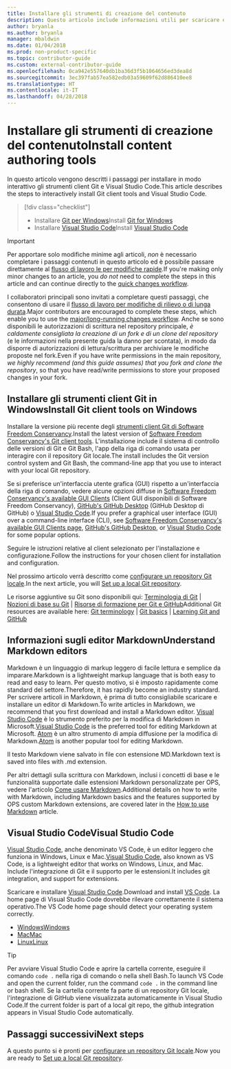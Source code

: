 ```yaml
---
title: Installare gli strumenti di creazione del contenuto
description: Questo articolo include informazioni utili per scaricare e installare gli strumenti client che saranno necessari per Git e la modifica dei file markdown.
author: bryanla
ms.author: bryanla
manager: mbaldwin
ms.date: 01/04/2018
ms.prod: non-product-specific
ms.topic: contributor-guide
ms.custom: external-contributor-guide
ms.openlocfilehash: 0ca942e557640db1ba36d3f5b1064656ed3dea8d
ms.sourcegitcommit: 3ec397fab57ea582edb03a59609f62d886410ee8
ms.translationtype: HT
ms.contentlocale: it-IT
ms.lasthandoff: 04/28/2018
---
```

# <a name="install-content-authoring-tools"></a><span data-ttu-id="11c11-103">Installare gli strumenti di creazione del contenuto</span><span class="sxs-lookup"><span data-stu-id="11c11-103">Install content authoring tools</span></span>

<span data-ttu-id="11c11-104">In questo articolo vengono descritti i passaggi per installare in modo interattivo gli strumenti client Git e Visual Studio Code.</span><span class="sxs-lookup"><span data-stu-id="11c11-104">This article describes the steps to interactively install Git client tools and Visual Studio Code.</span></span>
> [!div class="checklist"]
> * <span data-ttu-id="11c11-105">Installare [Git per Windows](https://git-scm.com/download/win)</span><span class="sxs-lookup"><span data-stu-id="11c11-105">Install [Git for Windows](https://git-scm.com/download/win)</span></span>
> * <span data-ttu-id="11c11-106">Installare [Visual Studio Code](https://code.visualstudio.com/)</span><span class="sxs-lookup"><span data-stu-id="11c11-106">Install [Visual Studio Code](https://code.visualstudio.com/)</span></span>

>[!IMPORTANT]
> <span data-ttu-id="11c11-107">Per apportare solo modifiche minime agli articoli, *non* è necessario completare i passaggi contenuti in questo articolo ed è possibile passare direttamente al [flusso di lavoro le per modifiche rapide](index.md#quick-edits-to-existing-documents).</span><span class="sxs-lookup"><span data-stu-id="11c11-107">If you're making only minor changes to an article, you *do not* need to complete the steps in this article and can continue directly to the [quick changes workflow](index.md#quick-edits-to-existing-documents).</span></span>
>
> <span data-ttu-id="11c11-108">I collaboratori principali sono invitati a completare questi passaggi, che consentono di usare il [flusso di lavoro per modifiche di rilievo o di lunga durata](how-to-write-workflows-major.md).</span><span class="sxs-lookup"><span data-stu-id="11c11-108">Major contributors are encouraged to complete these steps, which enable you to use the [major/long-running changes workflow](how-to-write-workflows-major.md).</span></span> <span data-ttu-id="11c11-109">Anche se sono disponibili le autorizzazioni di scrittura nel repository principale, *è caldamente consigliata la creazione di un fork e di un clone del repository* (e le informazioni nella presente guida la danno per scontata), in modo da disporre di autorizzazioni di lettura/scrittura per archiviare le modifiche proposte nel fork.</span><span class="sxs-lookup"><span data-stu-id="11c11-109">Even if you have write permissions in the main repository, *we highly recommend (and this guide assumes) that you fork and clone the repository*, so that you have read/write permissions to store your proposed changes in your fork.</span></span>

## <a name="install-git-client-tools-on-windows"></a><span data-ttu-id="11c11-110">Installare gli strumenti client Git in Windows</span><span class="sxs-lookup"><span data-stu-id="11c11-110">Install Git client tools on Windows</span></span>

 <span data-ttu-id="11c11-111">Installare la versione più recente degli [strumenti client Git di Software Freedom Conservancy](https://git-scm.com/download/).</span><span class="sxs-lookup"><span data-stu-id="11c11-111">Install the latest version of [Software Freedom Conservancy's Git client tools](https://git-scm.com/download/).</span></span> <span data-ttu-id="11c11-112">L'installazione include il sistema di controllo delle versioni di Git e Git Bash, l'app della riga di comando usata per interagire con il repository Git locale.</span><span class="sxs-lookup"><span data-stu-id="11c11-112">The install includes the Git version control system and Git Bash, the command-line app that you use to interact with your local Git repository.</span></span>

<span data-ttu-id="11c11-113">Se si preferisce un'interfaccia utente grafica (GUI) rispetto a un'interfaccia della riga di comando, vedere alcune opzioni diffuse in [Software Freedom Conservancy's available GUI Clients](https://git-scm.com/downloads/guis) (Client GUI disponibili di Software Freedom Conservancy), [GitHub's GitHub Desktop](https://desktop.github.com/) (GitHub Desktop di GitHub) o [Visual Studio Code](https://www.visualstudio.com/products/code-vs.aspx).</span><span class="sxs-lookup"><span data-stu-id="11c11-113">If you prefer a graphical user interface (GUI) over a command-line interface (CLI), see [Software Freedom Conservancy's available GUI Clients page](https://git-scm.com/downloads/guis), [GitHub's GitHub Desktop](https://desktop.github.com/), or [Visual Studio Code](https://www.visualstudio.com/products/code-vs.aspx) for some popular options.</span></span>

<span data-ttu-id="11c11-114">Seguire le istruzioni relative al client selezionato per l'installazione e configurazione.</span><span class="sxs-lookup"><span data-stu-id="11c11-114">Follow the instructions for your chosen client for installation and configuration.</span></span>

<span data-ttu-id="11c11-115">Nel prossimo articolo verrà descritto come [configurare un repository Git locale](get-started-setup-local.md).</span><span class="sxs-lookup"><span data-stu-id="11c11-115">In the next article, you will [Set up a local Git repository](get-started-setup-local.md).</span></span>

   <span data-ttu-id="11c11-116">Le risorse aggiuntive su Git sono disponibili qui: [Terminologia di Git](https://help.github.com/articles/github-glossary) | [Nozioni di base su Git](https://git-scm.com/book/en/v2/Getting-Started-Git-Basics) | [Risorse di formazione per Git e GitHub](https://help.github.com/articles/good-resources-for-learning-git-and-github/)</span><span class="sxs-lookup"><span data-stu-id="11c11-116">Additional Git resources are available here: [Git terminology](https://help.github.com/articles/github-glossary) | [Git basics](https://git-scm.com/book/en/v2/Getting-Started-Git-Basics) | [Learning Git and GitHub](https://help.github.com/articles/good-resources-for-learning-git-and-github/)</span></span>

## <a name="understand-markdown-editors"></a><span data-ttu-id="11c11-117">Informazioni sugli editor Markdown</span><span class="sxs-lookup"><span data-stu-id="11c11-117">Understand Markdown editors</span></span>

<span data-ttu-id="11c11-118">Markdown è un linguaggio di markup leggero di facile lettura e semplice da imparare.</span><span class="sxs-lookup"><span data-stu-id="11c11-118">Markdown is a lightweight markup language that is both easy to read and easy to learn.</span></span> <span data-ttu-id="11c11-119">Per questo motivo, si è imposto rapidamente come standard del settore.</span><span class="sxs-lookup"><span data-stu-id="11c11-119">Therefore, it has rapidly become an industry standard.</span></span> <span data-ttu-id="11c11-120">Per scrivere articoli in Markdown, è prima di tutto consigliabile scaricare e installare un editor di Markdown.</span><span class="sxs-lookup"><span data-stu-id="11c11-120">To write articles in Markdown, we recommend that you first download and install a Markdown editor.</span></span>  <span data-ttu-id="11c11-121">[Visual Studio Code](https://code.visualstudio.com/) è lo strumento preferito per la modifica di Markdown in Microsoft.</span><span class="sxs-lookup"><span data-stu-id="11c11-121">[Visual Studio Code](https://code.visualstudio.com/) is the preferred tool for editing Markdown at Microsoft.</span></span> <span data-ttu-id="11c11-122">[Atom](https://atom.io) è un altro strumento di ampia diffusione per la modifica di Markdown.</span><span class="sxs-lookup"><span data-stu-id="11c11-122">[Atom](https://atom.io) is another popular tool for editing Markdown.</span></span>

<span data-ttu-id="11c11-123">Il testo Markdown viene salvato in file con estensione MD.</span><span class="sxs-lookup"><span data-stu-id="11c11-123">Markdown text is saved into files with .md extension.</span></span>

<span data-ttu-id="11c11-124">Per altri dettagli sulla scrittura con Markdown, inclusi i concetti di base e le funzionalità supportate dalle estensioni Markdown personalizzate per OPS, vedere l'articolo [Come usare Markdown](how-to-write-use-markdown.md).</span><span class="sxs-lookup"><span data-stu-id="11c11-124">Additional details on how to write with Markdown, including Markdown basics and the features supported by OPS custom Markdown extensions, are covered later in the [How to use Markdown](how-to-write-use-markdown.md) article.</span></span>

## <a name="visual-studio-code"></a><span data-ttu-id="11c11-125">Visual Studio Code</span><span class="sxs-lookup"><span data-stu-id="11c11-125">Visual Studio Code</span></span>

<span data-ttu-id="11c11-126">[Visual Studio Code](https://code.visualstudio.com/), anche denominato VS Code, è un editor leggero che funziona in Windows, Linux e Mac.</span><span class="sxs-lookup"><span data-stu-id="11c11-126">[Visual Studio Code](https://code.visualstudio.com/), also known as VS Code, is a lightweight editor that works on Windows, Linux, and Mac.</span></span> <span data-ttu-id="11c11-127">Include l'integrazione di Git e il supporto per le estensioni.</span><span class="sxs-lookup"><span data-stu-id="11c11-127">It includes git integration, and support for extensions.</span></span>

<span data-ttu-id="11c11-128">Scaricare e installare [Visual Studio Code](https://code.visualstudio.com/).</span><span class="sxs-lookup"><span data-stu-id="11c11-128">Download and install [VS Code](https://code.visualstudio.com/).</span></span> <span data-ttu-id="11c11-129">La home page di Visual Studio Code dovrebbe rilevare correttamente il sistema operativo.</span><span class="sxs-lookup"><span data-stu-id="11c11-129">The VS Code home page should detect your operating system correctly.</span></span>

- [<span data-ttu-id="11c11-130">Windows</span><span class="sxs-lookup"><span data-stu-id="11c11-130">Windows</span></span>](https://code.visualstudio.com/docs/setup/windows)
- [<span data-ttu-id="11c11-131">Mac</span><span class="sxs-lookup"><span data-stu-id="11c11-131">Mac</span></span>](https://code.visualstudio.com/docs/setup/mac)
- [<span data-ttu-id="11c11-132">Linux</span><span class="sxs-lookup"><span data-stu-id="11c11-132">Linux</span></span>](https://code.visualstudio.com/docs/setup/linux)

> [!TIP]
> <span data-ttu-id="11c11-133">Per avviare Visual Studio Code e aprire la cartella corrente, eseguire il comando `code .` nella riga di comando o nella shell Bash.</span><span class="sxs-lookup"><span data-stu-id="11c11-133">To launch VS Code and open the current folder, run the command `code .` in the command line or bash shell.</span></span> <span data-ttu-id="11c11-134">Se la cartella corrente fa parte di un repository Git locale, l'integrazione di GitHub viene visualizzata automaticamente in Visual Studio Code.</span><span class="sxs-lookup"><span data-stu-id="11c11-134">If the current folder is part of a local git repo, the github integration appears in Visual Studio Code automatically.</span></span>

## <a name="next-steps"></a><span data-ttu-id="11c11-135">Passaggi successivi</span><span class="sxs-lookup"><span data-stu-id="11c11-135">Next steps</span></span>

<span data-ttu-id="11c11-136">A questo punto si è pronti per [configurare un repository Git locale](get-started-setup-local.md).</span><span class="sxs-lookup"><span data-stu-id="11c11-136">Now you are ready to [Set up a local Git repository](get-started-setup-local.md).</span></span>
